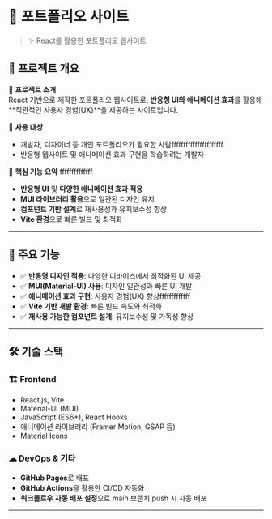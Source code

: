 # 📌 포트폴리오 사이트

> ✨ React를 활용한 포트폴리오 웹사이트

## 📖 프로젝트 개요

📌 **프로젝트 소개**  
React 기반으로 제작한 포트폴리오 웹사이트로, **반응형 UI와 애니메이션 효과**를 활용해 **직관적인 사용자 경험(UX)**을 제공하는 사이트입니다.

📌 **사용 대상**

- 개발자, 디자이너 등 개인 포트폴리오가 필요한 사람ffffffffffffffffffffff
- 반응형 웹사이트 및 애니메이션 효과 구현을 학습하려는 개발자

📌 **핵심 기능 요약**
ffffffffffffff
- **반응형 UI** 및 **다양한 애니메이션 효과 적용**
- **MUI 라이브러리 활용**으로 일관된 디자인 유지
- **컴포넌트 기반 설계**로 재사용성과 유지보수성 향상
- **Vite 환경**으로 빠른 빌드 및 최적화

---

## 🚀 주요 기능

- ✅ **반응형 디자인 적용**: 다양한 디바이스에서 최적화된 UI 제공
- ✅ **MUI(Material-UI) 사용**: 디자인 일관성과 빠른 UI 개발
- ✅ **애니메이션 효과 구현**: 사용자 경험(UX) 향상fffffffffffff
- ✅ **Vite 기반 개발 환경**: 빠른 빌드 속도와 최적화
- ✅ **재사용 가능한 컴포넌트 설계**: 유지보수성 및 가독성 향상

---

## 🛠️ 기술 스택

### 🏗️ **Frontend**

- React.js, Vite
- Material-UI (MUI)
- JavaScript (ES6+), React Hooks
- 애니메이션 라이브러리 (Framer Motion, GSAP 등)
- Material Icons

### ☁ **DevOps & 기타**

- **GitHub Pages**로 배포
- **GitHub Actions**을 활용한 CI/CD 자동화
- **워크플로우 자동 배포 설정**으로 main 브랜치 push 시 자동 배포

---
